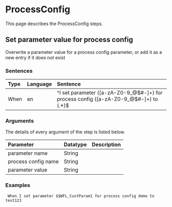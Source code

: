 # ProcessConfig
This page describes the ProcessConfig steps.

## Set parameter value for process config
Overwrite a parameter value for a process config parameter, or add it as a new entry if it does not exist


### Sentences
| Type          | Language         | Sentence      |
|:---           |:---              |:---           |
| When | en | ^I set parameter ([a-zA-Z0-9_@$#-]+) for process config ([a-zA-Z0-9_@$#-]+) to (.*)$ |


### Arguments
The details of every argument of the step is listed below.

| Parameter    | Datatype          | Description          |
|:---          |:---               |:---                  |
|parameter name | String |  |
|process config name | String |  |
|parameter value | String |  |

### Examples


```gherkin
 When I set parameter $$WFL_CustParam1 for process config demo to test123
```


